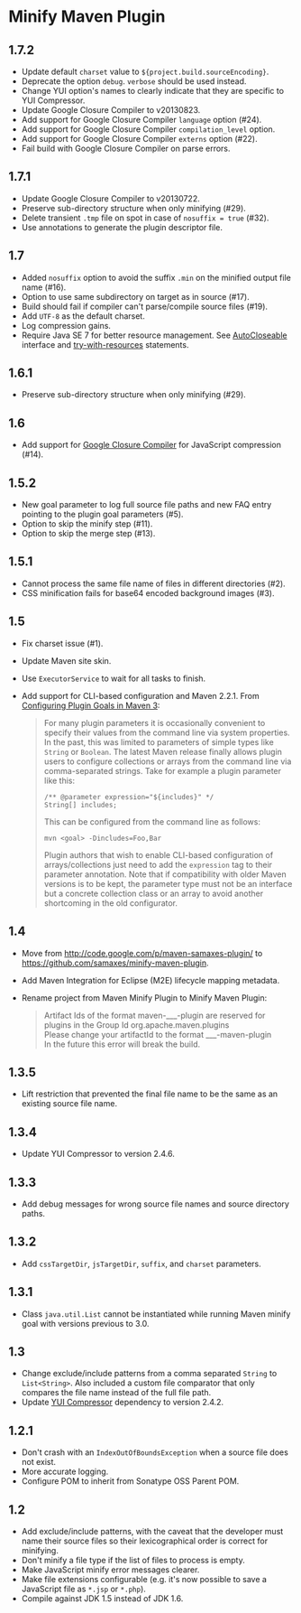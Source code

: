 # Minify Maven Plugin

## 1.7.2

* Update default `charset` value to `${project.build.sourceEncoding}`.
* Deprecate the option `debug`. `verbose` should be used instead.
* Change YUI option's names to clearly indicate that they are specific to YUI Compressor.
* Update Google Closure Compiler to v20130823.
* Add support for Google Closure Compiler `language` option (#24).
* Add support for Google Closure Compiler `compilation_level` option.
* Add support for Google Closure Compiler `externs` option (#22).
* Fail build with Google Closure Compiler on parse errors.

## 1.7.1

* Update Google Closure Compiler to v20130722.
* Preserve sub-directory structure when only minifying (#29).
* Delete transient `.tmp` file on spot in case of `nosuffix = true` (#32).
* Use annotations to generate the plugin descriptor file.

## 1.7

* Added `nosuffix` option to avoid the suffix `.min` on the minified output file name (#16).
* Option to use same subdirectory on target as in source (#17).
* Build should fail if compiler can't parse/compile source files (#19).
* Add `UTF-8` as the default charset.
* Log compression gains.
* Require Java SE 7 for better resource management. See [AutoCloseable](http://docs.oracle.com/javase/7/docs/api/java/lang/AutoCloseable.html) interface and [try-with-resources](http://docs.oracle.com/javase/tutorial/essential/exceptions/tryResourceClose.html) statements.

## 1.6.1

* Preserve sub-directory structure when only minifying (#29).

## 1.6

* Add support for [Google Closure Compiler](https://developers.google.com/closure/compiler/) for JavaScript compression (#14).

## 1.5.2

* New goal parameter to log full source file paths and new FAQ entry pointing to the plugin goal parameters (#5).
* Option to skip the minify step (#11).
* Option to skip the merge step (#13).

## 1.5.1

* Cannot process the same file name of files in different directories (#2).
* CSS minification fails for base64 encoded background images (#3).

## 1.5

* Fix charset issue (#1).
* Update Maven site skin.
* Use `ExecutorService` to wait for all tasks to finish.
* Add support for CLI-based configuration and Maven 2.2.1. From [Configuring Plugin Goals in Maven 3](http://www.sonatype.com/people/2011/03/configuring-plugin-goals-in-maven-3/):

  > For many plugin parameters it is occasionally convenient to specify their values from the command line via system properties. In the past, this was limited to parameters of simple types like `String` or `Boolean`. The latest Maven release finally allows plugin users to configure collections or arrays from the command line via comma-separated strings. Take for example a plugin parameter like this:
  >
  >     /** @parameter expression="${includes}" */
  >     String[] includes;
  >
  > This can be configured from the command line as follows:
  >
  >     mvn <goal> -Dincludes=Foo,Bar
  >
  > Plugin authors that wish to enable CLI-based configuration of arrays/collections just need to add the `expression` tag to their parameter annotation. Note that if compatibility with older Maven versions is to be kept, the parameter type must not be an interface but a concrete collection class or an array to avoid another shortcoming in the old configurator.

## 1.4

* Move from http://code.google.com/p/maven-samaxes-plugin/ to https://github.com/samaxes/minify-maven-plugin.
* Add Maven Integration for Eclipse (M2E) lifecycle mapping metadata.
* Rename project from Maven Minify Plugin to Minify Maven Plugin:

  > Artifact Ids of the format maven-___-plugin are reserved for  
  > plugins in the Group Id org.apache.maven.plugins  
  > Please change your artifactId to the format ___-maven-plugin  
  > In the future this error will break the build.

## 1.3.5

* Lift restriction that prevented the final file name to be the same as an existing source file name.

## 1.3.4

* Update YUI Compressor to version 2.4.6.

## 1.3.3

* Add debug messages for wrong source file names and source directory paths.

## 1.3.2

* Add `cssTargetDir`, `jsTargetDir`, `suffix`, and `charset` parameters.

## 1.3.1

* Class `java.util.List` cannot be instantiated while running Maven minify goal with versions previous to 3.0.

## 1.3

* Change exclude/include patterns from a comma separated `String` to `List<String>`. Also included a custom file comparator that only compares the file name instead of the full file path.
* Update [YUI Compressor](http://yui.github.com/yuicompressor/) dependency to version 2.4.2.

## 1.2.1

* Don't crash with an `IndexOutOfBoundsException` when a source file does not exist.
* More accurate logging.
* Configure POM to inherit from Sonatype OSS Parent POM.

## 1.2

* Add exclude/include patterns, with the caveat that the developer must name their source files so their lexicographical order is correct for minifying.
* Don't minify a file type if the list of files to process is empty.
* Make JavaScript minify error messages clearer.
* Make file extensions configurable (e.g. it's now possible to save a JavaScript file as `*.jsp` or `*.php`).
* Compile against JDK 1.5 instead of JDK 1.6.
